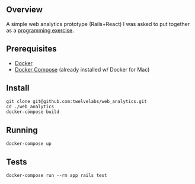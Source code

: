 ## Overview

A simple web analytics prototype (Rails+React) I was asked to put together as a [programming exercise](./docs/requirements.md).

## Prerequisites

- [Docker](https://docs.docker.com/install/)
- [Docker Compose](https://docs.docker.com/compose/install/) (already installed w/ Docker for Mac)

## Install

```
git clone git@github.com:twelvelabs/web_analytics.git
cd ./web_analytics
docker-compose build
```

## Running

```
docker-compose up
```

## Tests

```
docker-compose run --rm app rails test
```

